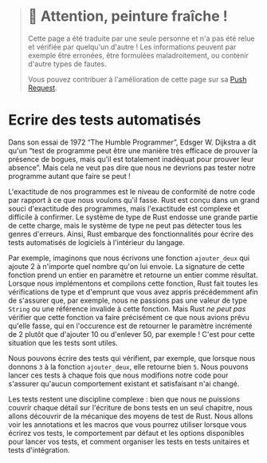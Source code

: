 > # 🚧 Attention, peinture fraîche !
>
> Cette page a été traduite par une seule personne et n'a pas été relue et
> vérifiée par quelqu'un d'autre ! Les informations peuvent par exemple être
> erronées, être formulées maladroitement, ou contenir d'autre types de fautes.
>
> Vous pouvez contribuer à l'amélioration de cette page sur sa
> [Push Request](https://github.com/Jimskapt/rust-book-fr/pull/123).

<!--
# Writing Automated Tests
-->

# Ecrire des tests automatisés

<!--
In his 1972 essay “The Humble Programmer,” Edsger W. Dijkstra said that
“Program testing can be a very effective way to show the presence of bugs, but
it is hopelessly inadequate for showing their absence.” That doesn’t mean we
shouldn’t try to test as much as we can!
-->

Dans son essai de 1972 “The Humble Programmer”, Edsger W. Dijkstra a dit qu'un
“test de programme peut être une manière très efficace de prouver la présence de
bogues, mais qu'il est totalement inadéquat pour prouver leur absence”. Mais
cela ne veut pas dire que nous ne devrions pas tester notre programme autant que
faire se peut !

<!--
Correctness in our programs is the extent to which our code does what we intend
it to do. Rust is designed with a high degree of concern about the correctness
of programs, but correctness is complex and not easy to prove. Rust’s type
system shoulders a huge part of this burden, but the type system cannot catch
every kind of incorrectness. As such, Rust includes support for writing
automated software tests within the language.
-->

L'exactitude de nos programmes est le niveau de conformité de notre code par
rapport à ce que nous voulons qu'il fasse. Rust est conçu dans un grand souci
d'exactitude des programmes, mais l'exactitude est complexe et difficile à
confirmer. Le système de type de Rust endosse une grande partie de cette charge,
mais le système de type ne peut pas détecter tous les genres d'erreurs. Ainsi,
Rust embarque des fonctionnalités pour écrire des tests automatisés de logiciels
à l'intérieur du langage.

<!--
As an example, say we write a function called `add_two` that adds 2 to whatever
number is passed to it. This function’s signature accepts an integer as a
parameter and returns an integer as a result. When we implement and compile
that function, Rust does all the type checking and borrow checking that you’ve
learned so far to ensure that, for instance, we aren’t passing a `String` value
or an invalid reference to this function. But Rust *can’t* check that this
function will do precisely what we intend, which is return the parameter plus 2
rather than, say, the parameter plus 10 or the parameter minus 50! That’s where
tests come in.
-->

Par exemple, imaginons que nous écrivons une fonction `ajouter_deux` qui ajoute
2 à n'importe quel nombre qu'on lui envoie. La signature de cette fonction
prend un entier en paramètre et retourne un entier comme résultat. Lorsque nous
implémentons et compilons cette fonction, Rust fait toutes les vérifications de
type et d'emprunt que vous avez appris précédemment afin de s'assurer que, par
exemple, nous ne passions pas une valeur de type `String` ou une référence
invalide à cette fonction. Mais Rust *ne peut pas* vérifier que cette fonction
va faire précisément ce que nous avions prévu qu'elle fasse, qui en l'occurence
est de retourner le paramètre incrémenté de 2 plutôt que d'ajouter 10 ou
d'enlever 50, par exemple ! C'est pour cette situation que les tests sont
utiles.

<!--
We can write tests that assert, for example, that when we pass `3` to the
`add_two` function, the returned value is `5`. We can run these tests whenever
we make changes to our code to make sure any existing correct behavior has not
changed.
-->

Nous pouvons écrire des tests qui vérifient, par exemple, que lorsque nous
donnons `3` à la fonction `ajouter_deux`, elle retourne bien `5`. Nous pouvons
lancer ces tests à chaque fois que nous modifions notre code pour s'assurer
qu'aucun comportement existant et satisfaisant n'ai changé.

<!--
Testing is a complex skill: although we can’t cover every detail about how to
write good tests in one chapter, we’ll discuss the mechanics of Rust’s testing
facilities. We’ll talk about the annotations and macros available to you when
writing your tests, the default behavior and options provided for running your
tests, and how to organize tests into unit tests and integration tests.
-->

Les tests restent une discipline complexe : bien que nous ne puissions couvrir
chaque détail sur l'écriture de bons tests en un seul chapitre, nous allons
découvrir de la mécanique des moyens de test de Rust. Nous allons voir les
annotations et les macros que vous pourrez utiliser lorsque vous écrirez vos
tests, le comportement par défaut et les options disponibles pour lancer vos
tests, et comment organiser les tests en tests unitaires et tests d'intégration.
